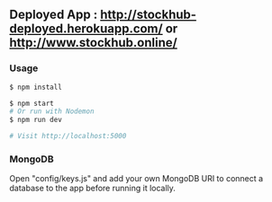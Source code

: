 ## Deployed App : http://stockhub-deployed.herokuapp.com/ or http://www.stockhub.online/
### Usage

```sh
$ npm install
```

```sh
$ npm start
# Or run with Nodemon
$ npm run dev

# Visit http://localhost:5000
```

### MongoDB

Open "config/keys.js" and add your own MongoDB URI to connect a database to the app before running it locally.

